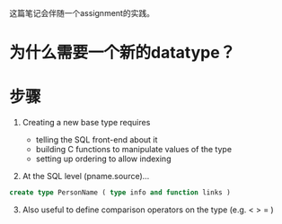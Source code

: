 这篇笔记会伴随一个assignment的实践。

# 为什么需要一个新的datatype？

# 步骤


1. Creating a new base type requires

    * telling the SQL front-end about it
    * building C functions to manipulate values of the type
    * setting up ordering to allow indexing 

2. At the SQL level (pname.source)...
``` sql
create type PersonName ( type info and function links )
```

3. Also useful to define comparison operators on the type   (e.g. < > = ) 
